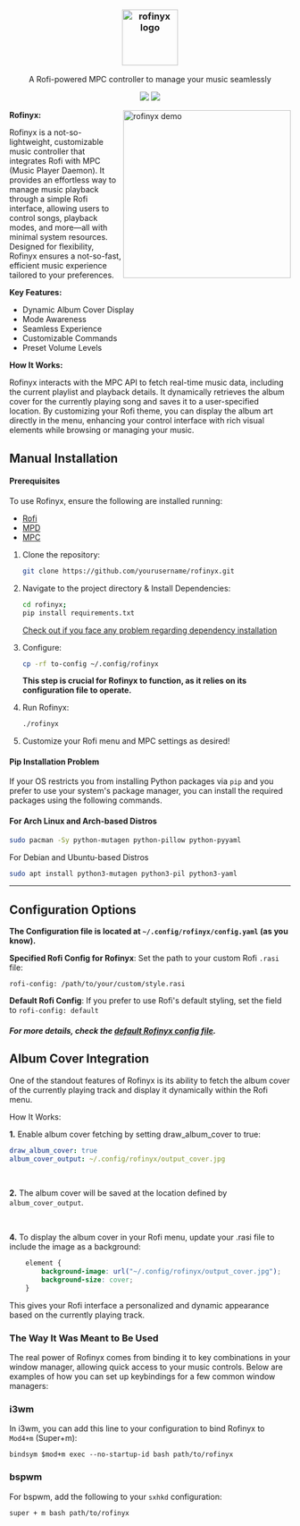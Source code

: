 
<h3 align="center"><img src="https://i.imgur.com/oobIFjg.png" alt="rofinyx logo" height="100px"></h3>
<p align="center">A Rofi-powered MPC controller to manage your music seamlessly</p>

<p align="center">
<a href="./LICENSE.md"><img src="https://img.shields.io/badge/license-MIT-blue.svg"></a>
<a href="https://github.com/yourusername/rofinyx/releases"><img src="https://img.shields.io/github/release/yourusername/rofinyx.svg"></a>
</p>

<img src="https://i.imgur.com/9NF9bXP.gif" alt="rofinyx demo" align="right" height="300px">


**Rofinyx:**

Rofinyx is a not-so-lightweight, customizable music controller that integrates Rofi with 
MPC (Music Player Daemon). It provides an effortless way to manage music playback 
through a simple Rofi interface, allowing users to control songs, playback modes,
 and more—all with minimal system resources. Designed for flexibility, Rofinyx ensures a not-so-fast, efficient music experience tailored to your preferences.

**Key Features:**

- Dynamic Album Cover Display
- Mode Awareness
- Seamless Experience
- Customizable Commands
- Preset Volume Levels

**How It Works:**

Rofinyx interacts with the MPC API to fetch real-time music data, including the current playlist and playback details. It dynamically retrieves the album cover for the currently playing song and saves it to a user-specified location. By customizing your Rofi theme, you can display the album art directly in the menu, enhancing your control interface with rich visual elements while browsing or managing your music.



## Manual Installation

#### Prerequisites

To use Rofinyx, ensure the following are installed running:

- [Rofi](https://github.com/davatorium/rofi) 
- [MPD](https://mpd.readthedocs.io/en/stable/user.html)  
- [MPC](#)  


1. Clone the repository:
    ```bash
    git clone https://github.com/yourusername/rofinyx.git
    ```

2. Navigate to the project directory & Install Dependencies:
    ```bash
    cd rofinyx;
	pip install requirements.txt
    ```
    [Check out if you face any problem regarding dependency installation](https://github.com/TheGreatestShoaib/rofinyx?tab=readme-ov-file#pip-installation-problem)

3. Configure:
	```bash
	cp -rf to-config ~/.config/rofinyx
	```
    **This step is crucial for Rofinyx to function, as it relies on its configuration file to operate.**

4. Run Rofinyx:
    ```bash
    ./rofinyx
    ```

5. Customize your Rofi menu and MPC settings as desired!
#### Pip Installation Problem

If your OS restricts you from installing Python packages via `pip` and you prefer to use your system's package manager, you can install the required packages using the following commands.

#### For Arch Linux and Arch-based Distros
```bash
sudo pacman -Sy python-mutagen python-pillow python-pyyaml
```
For Debian and Ubuntu-based Distros

```bash
sudo apt install python3-mutagen python3-pil python3-yaml
```

---


## Configuration Options
**The Configuration file is located at `~/.config/rofinyx/config.yaml` (as you know).**

**Specified Rofi Config for Rofinyx**: Set the path to your custom Rofi `.rasi` file:  
```
rofi-config: /path/to/your/custom/style.rasi
```

**Default Rofi Config**: If you prefer to use Rofi's default styling, set the field to `rofi-config: default`

##### For more details, check the **[default Rofinyx config file](https://github.com/rofinyx/default-config)**.



## Album Cover Integration

One of the standout features of Rofinyx is its ability to fetch the album cover of the currently playing track and display it dynamically within the Rofi menu.

How It Works:

**1.** Enable album cover fetching by setting draw_album_cover to true:

 ```yaml
draw_album_cover: true
album_cover_output: ~/.config/rofinyx/output_cover.jpg
``` 
<br>

**2.** The album cover will be saved at the location defined by `album_cover_output`.

<br>

**4.** To display the album cover in your Rofi menu, update your .rasi file to include the image as a background:

```css
    element {
        background-image: url("~/.config/rofinyx/output_cover.jpg");
        background-size: cover;
    }
```

This gives your Rofi interface a personalized and dynamic appearance based on the currently playing track.



### The Way It Was Meant to Be Used

The real power of Rofinyx comes from binding it to key combinations in your window manager, allowing quick access to your music controls. Below are examples of how you can set up keybindings for a few common window managers:

### i3wm
In i3wm, you can add this line to your configuration to bind Rofinyx to `Mod4+m` (Super+m):

```
bindsym $mod+m exec --no-startup-id bash path/to/rofinyx
```



### bspwm
For bspwm, add the following to your `sxhkd` configuration:
```
super + m bash path/to/rofinyx
```



